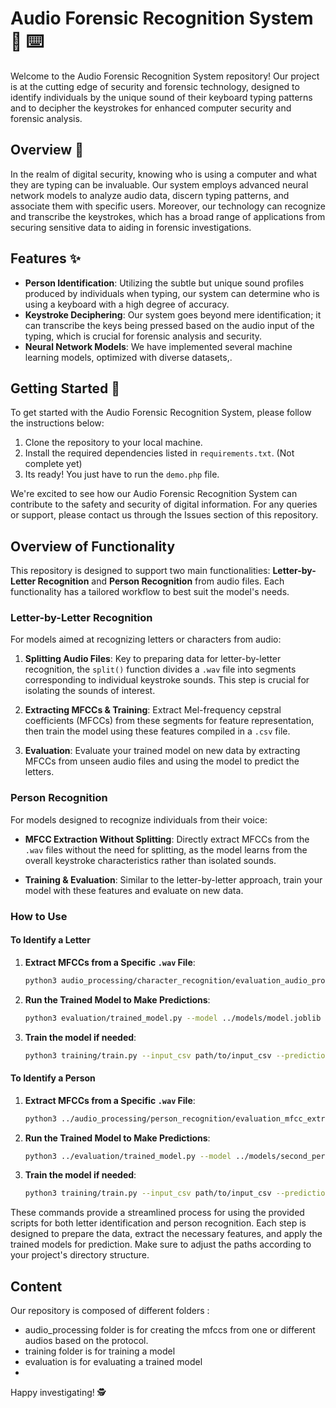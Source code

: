 # Audio Forensic Recognition System :mag_right: :keyboard:

Welcome to the Audio Forensic Recognition System repository! Our project is at the cutting edge of security and forensic technology, designed to identify individuals by the unique sound of their keyboard typing patterns and to decipher the keystrokes for enhanced computer security and forensic analysis.

## Overview :page_with_curl:

In the realm of digital security, knowing who is using a computer and what they are typing can be invaluable. Our system employs advanced neural network models to analyze audio data, discern typing patterns, and associate them with specific users. Moreover, our technology can recognize and transcribe the keystrokes, which has a broad range of applications from securing sensitive data to aiding in forensic investigations.

## Features :sparkles:

- **Person Identification**: Utilizing the subtle but unique sound profiles produced by individuals when typing, our system can determine who is using a keyboard with a high degree of accuracy.
- **Keystroke Deciphering**: Our system goes beyond mere identification; it can transcribe the keys being pressed based on the audio input of the typing, which is crucial for forensic analysis and security.
- **Neural Network Models**: We have implemented several machine learning models, optimized with diverse datasets,.

## Getting Started :rocket:

To get started with the Audio Forensic Recognition System, please follow the instructions below:

1. Clone the repository to your local machine.
2. Install the required dependencies listed in `requirements.txt`. (Not complete yet)
3. Its ready! You just have to run the `demo.php` file. 


We're excited to see how our Audio Forensic Recognition System can contribute to the safety and security of digital information. For any queries or support, please contact us through the Issues section of this repository.

## Overview of Functionality

This repository is designed to support two main functionalities: **Letter-by-Letter Recognition** and **Person Recognition** from audio files. Each functionality has a tailored workflow to best suit the model's needs.

### Letter-by-Letter Recognition

For models aimed at recognizing letters or characters from audio:

1. **Splitting Audio Files**: Key to preparing data for letter-by-letter recognition, the `split()` function divides a `.wav` file into segments corresponding to individual keystroke sounds. This step is crucial for isolating the sounds of interest.
   
2. **Extracting MFCCs & Training**: Extract Mel-frequency cepstral coefficients (MFCCs) from these segments for feature representation, then train the model using these features compiled in a `.csv` file.

3. **Evaluation**: Evaluate your trained model on new data by extracting MFCCs from unseen audio files and using the model to predict the letters.

### Person Recognition

For models designed to recognize individuals from their voice:

- **MFCC Extraction Without Splitting**: Directly extract MFCCs from the `.wav` files without the need for splitting, as the model learns from the overall keystroke characteristics rather than isolated sounds.

- **Training & Evaluation**: Similar to the letter-by-letter approach, train your model with these features and evaluate on new data.

### How to Use

#### To Identify a Letter

1. **Extract MFCCs from a Specific `.wav` File**:
    ```sh
    python3 audio_processing/character_recognition/evaluation_audio_processing.py --audio_file path/to/audio_file.wav --output_csv outpu_csv.csv
    ```

2. **Run the Trained Model to Make Predictions**:
    ```sh
    python3 evaluation/trained_model.py --model ../models/model.joblib --scaler ../scalers/scaler.joblib --input_csv ../output_csv.csv --predictions_output ../models_results/results.txt
    ```
3. **Train the model if needed**:
    ```sh
    python3 training/train.py --input_csv path/to/input_csv --predictions_output path/to/predictions_output.txt --model_name model --scaler_name scaler
    ```
#### To Identify a Person

1. **Extract MFCCs from a Specific `.wav` File**:
    ```sh
    python3 ../audio_processing/person_recognition/evaluation_mfcc_extractor.py --audio_file ../sentences_audios/haykel_sentences/1_haykel.wav --output_csv ../test2.csv
    ```

2. **Run the Trained Model to Make Predictions**:
    ```sh
    python3 ../evaluation/trained_model.py --model ../models/second_person_recognizer.joblib --scaler ../scalers/400_features_scaler.joblib --input_csv ../test2.csv --predictions_output ../models_results/person_results.txt
    ```
3. **Train the model if needed**:
    ```sh
    python3 training/train.py --input_csv path/to/input_csv --predictions_output path/to/predictions_output.txt --model_name model --scaler_name scaler
    ```

These commands provide a streamlined process for using the provided scripts for both letter identification and person recognition. Each step is designed to prepare the data, extract the necessary features, and apply the trained models for prediction. Make sure to adjust the paths according to your project's directory structure.

## Content 

Our repository is composed of different folders :

* audio_processing folder is for creating the mfccs from one or different audios based on the protocol.
* training folder is for training a model
* evaluation is for evaluating a trained model
* 



Happy investigating! :detective:


